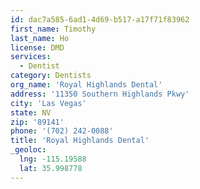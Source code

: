 ```yaml
---
id: dac7a585-6ad1-4d69-b517-a17f71f83962
first_name: Timothy
last_name: Ho
license: DMD
services:
  - Dentist
category: Dentists
org_name: 'Royal Highlands Dental'
address: '11350 Southern Highlands Pkwy'
city: 'Las Vegas'
state: NV
zip: '89141'
phone: '(702) 242-0088'
title: 'Royal Highlands Dental'
_geoloc:
  lng: -115.19588
  lat: 35.998778
---
```

